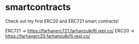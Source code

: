 ﻿# smartcontracts

Check out my first ERC20 and ERC721 smart contracts!

ERC721 -> https://farhanerc721.farhanzulkifli.repl.co/
ERC20 -> https://farhanerc20.farhanzulkifli.repl.co/
